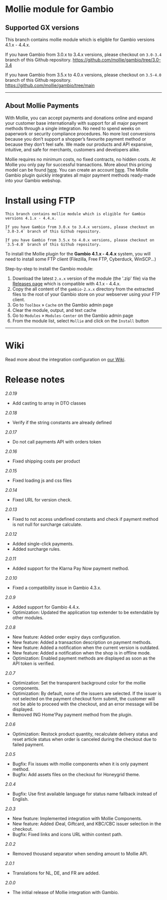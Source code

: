 # Mollie module for Gambio

## Supported GX versions
This branch contains mollie module which is eligible for Gambio versions 4.1.x - 4.4.x. 

If you have Gambio from 3.0.x to 3.4.x versions, please checkout on `3.0-3.4` branch of this Github repository.
https://github.com/mollie/gambio/tree/3.0-3.4

If you have Gambio from 3.5.x to 4.0.x versions, please checkout on `3.5-4.0` branch of this Github repository.
https://github.com/mollie/gambio/tree/main
***

## About Mollie Payments ##
With Mollie, you can accept payments and donations online and expand your customer base internationally with support for all major payment methods through a single integration. No need to spend weeks on paperwork or security compliance procedures. No more lost conversions because you don’t support a shopper’s favourite payment method or because they don’t feel safe. We made our products and API expansive, intuitive, and safe for merchants, customers and developers alike. 

Mollie requires no minimum costs, no fixed contracts, no hidden costs. At Mollie you only pay for successful transactions. More about this pricing model can be found [here](https://www.mollie.com/en/pricing/). You can create an account [here](https://www.mollie.com/dashboard/signup). The Mollie Gambio plugin quickly integrates all major payment methods ready-made into your Gambio webshop.
   
# Install using FTP
```
This branch contains mollie module which is eligible for Gambio versions 4.1.x - 4.4.x.

If you have Gambio from 3.0.x to 3.4.x versions, please checkout on `3.0-3.4` branch of this Github repository.

If you have Gambio from 3.5.x to 4.0.x versions, please checkout on `3.5-4.0` branch of this Github repository.
```

To install the Mollie plugin for the **Gambio 4.1.x - 4.4.x** system, you will need to install some FTP client (Filezilla, Free FTP, Cyberduck, WinSCP...)

Step-by-step to install the Gambio module:
 1. Download the latest `2.x.x` version  of the module (the '.zip' file) via the [Releases page](https://github.com/mollie/gambio/releases) which is compatible with 4.1.x - 4.4.x.
 2. Copy the all content of the `gambio-2.x.x` directory from the extracted files to the root of your Gambio store on your webserver using your FTP client.
 3. Go to `Toolbox` » `Cache` on the Gambio admin page
 4. Clear the module, output, and text cache
 5. Go to `Modules` » `Modules-Center` on the Gambio admin page
 6. From the module list, select `Mollie` and click on the `Install` button
---

# Wiki

Read more about the integration configuration on [our Wiki](https://github.com/mollie/gambio/wiki).

# Release notes

*2.0.19*
- Add casting to array in DTO classes

*2.0.18*
- Verify if the string constants are already defined

*2.0.17*
- Do not call payments API with orders token

*2.0.16*
- Fixed shipping costs per product

*2.0.15*
- Fixed loading js and css files

*2.0.14*
- Fixed URL for version check.

*2.0.13*
- Fixed to not access undefined constants and check if payment method is not null for surcharge calculate.

*2.0.12*
- Added single-click payments.
- Added surcharge rules.

*2.0.11*
- Added support for the Klarna Pay Now payment method.

*2.0.10*
- Fixed a compatibility issue in Gambio 4.3.x.

*2.0.9*
- Added support for Gambio 4.4.x.
- Optimization: Updated the application top extender to be extendable by other modules.

*2.0.8*
- New feature: Added order expiry days configuration.
- New feature: Added a transaction description on payment methods.
- New feature: Added a notification when the current version is outdated.
- New feature: Added a notification when the shop is in offline mode.
- Optimization: Enabled payment methods are displayed as soon as the API token is verified.

*2.0.7*
- Optimization: Set the transparent background color for the mollie components.
- Optimization: By default, none of the issuers are selected. If the issuer is not selected on the payment checkout form submit, the customer will not be able to proceed with the checkout, and an error message will be displayed.
- Removed ING Home'Pay payment method from the plugin.

*2.0.6*
- Optimization: Restock product quantity, recalculate delivery status and reset article status when order is canceled during the checkout due to failed payment.

*2.0.5*
- Bugfix: Fix issues with mollie components when it is only payment method.
- Bugfix: Add assets files on the checkout for Honeygrid theme.

*2.0.4*
- Bugfix: Use first available language for status name fallback instead of English.

*2.0.3*
- New feature: Implemented integration with Mollie Components.
- New feature: Added iDeal, Giftcard, and KBC/CBC issuer selection in the checkout.
- Bugfix: Fixed links and icons URL within context path.

*2.0.2*
- Removed thousand separator when sending amount to Mollie API.

*2.0.1*
- Translations for NL, DE, and FR are added.

*2.0.0*
- The initial release of Mollie integration with Gambio.
